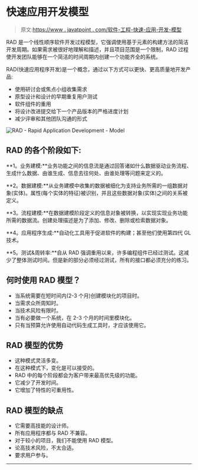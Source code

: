 # 快速应用开发模型

> 原文:[https://www . javatpoint . com/软件-工程-快速-应用-开发-模型](https://www.javatpoint.com/software-engineering-rapid-application-development-model)

RAD 是一个线性顺序软件开发过程模型，它强调使用基于元素的构建方法的简洁开发周期。如果需求被很好地理解和描述，并且项目范围是一个限制，RAD 过程使开发团队能够在一个简洁的时间周期内创建一个功能齐全的系统。

RAD(快速应用程序开发)是一个概念，通过以下方式可以更快、更高质量地开发产品:

*   使用研讨会或焦点小组收集需求
*   原型设计和设计的早期重复用户测试
*   软件组件的重用
*   将设计改进提交给下一个产品版本的严格进度计划
*   减少评审和其他团队沟通的形式

![RAD - Rapid Application Development - Model](../Images/fd4f2a44ce77da42290024a38b4bf4c6.png)

## RAD 的各个阶段如下:

**1。业务建模:**业务功能之间的信息流是通过回答诸如什么数据驱动业务流程、生成什么数据、由谁生成、信息去往何处、由谁处理等问题来定义的。

**2。数据建模:**从业务建模中收集的数据被细化为支持业务所需的一组数据对象(实体)。属性(每个实体的特征)被识别，并且这些数据对象(实体)之间的关系被定义。

**3。流程建模:**在数据建模阶段定义的信息对象被转换，以实现实现业务功能所需的数据流。创建处理描述是为了添加、修改、删除或检索数据对象。

**4。应用程序生成:**自动化工具用于促进软件的构建；甚至他们使用第四代 GL 技术。

**5。测试&周转率:**自从 RAD 强调重用以来，许多编程组件已经过测试。这减少了整体测试时间。但是新的部分必须经过测试，所有的接口都必须充分的练习。

## 何时使用 RAD 模型？

*   当系统需要在短时间内(2-3 个月)创建模块化的项目时。
*   当需求众所周知时。
*   当技术风险有限时。
*   当有必要做一个系统，在 2-3 个月的时间里模块化。
*   只有当预算允许使用自动代码生成工具时，才应该使用它。

## RAD 模型的优势

*   这种模式灵活多变。
*   在这种模式下，变化是可以接受的。
*   RAD 中的每个阶段都会为客户带来最高优先级的功能。
*   它减少了开发时间。
*   它增加了特性的可重用性。

## RAD 模型的缺点

*   它需要高技能的设计师。
*   所有应用程序都与 RAD 不兼容。
*   对于较小的项目，我们不能使用 RAD 模型。
*   论高技术风险，不太合适。
*   要求用户参与。

* * *